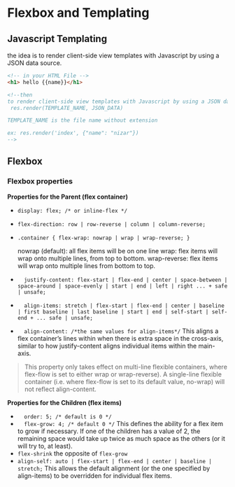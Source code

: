 # Flexbox and Templating

## Javascript Templating

the idea is to render client-side view templates with Javascript by using a JSON data source.

```html
<!-- in your HTML File -->
<h1> hello {{name}}</h1>

<!--then
to render client-side view templates with Javascript by using a JSON data source.
 res.render(TEMPLATE_NAME, JSON_DATA)

TEMPLATE_NAME is the file name without extension    

ex: res.render('index', {"name": "nizar"})
-->
```

## Flexbox

### Flexbox properties

**Properties for the Parent
(flex container)**

-   `display: flex; /* or inline-flex */`
-    `flex-direction: row | row-reverse | column | column-reverse;`
-   `.container {
  flex-wrap: nowrap | wrap | wrap-reverse;
}`

    nowrap (default): all flex items will be on one line
    wrap: flex items will wrap onto multiple lines, from top to bottom.
    wrap-reverse: flex items will wrap onto multiple lines from bottom to top.

-   `  justify-content: flex-start | flex-end | center | space-between | space-around | space-evenly | start | end | left | right ... + safe | unsafe;`

-   `  align-items: stretch | flex-start | flex-end | center | baseline | first baseline | last baseline | start | end | self-start | self-end + ... safe | unsafe;`

  
-   `  align-content: /*the same values for align-items*/` This aligns a flex container’s lines within when there is extra space in the cross-axis, similar to how justify-content aligns individual items within the main-axis.

> This property only takes effect on multi-line flexible containers, where flex-flow is set to either wrap or wrap-reverse). A single-line flexible container (i.e. where flex-flow is set to its default value, no-wrap) will not reflect align-content.

**Properties for the Children
(flex items)**

-   `  order: 5; /* default is 0 */`
-   `  flex-grow: 4; /* default 0 */` 
This defines the ability for a flex item to grow if necessary. If one of the children has a value of 2, the remaining space would take up twice as much space as the others (or it will try to, at least).
-   `flex-shrink` the opposite of `flex-grow`
-   `align-self: auto | flex-start | flex-end | center | baseline | stretch;` This allows the default alignment (or the one specified by align-items) to be overridden for individual flex items.